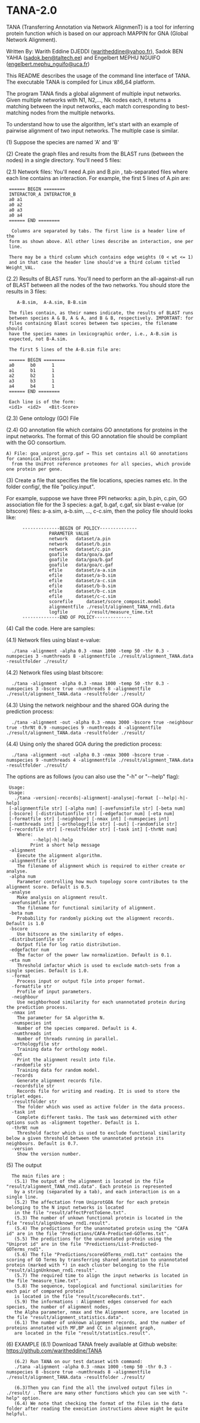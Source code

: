 # TANA-2.0
TANA (Transferring Annotation via Network AlignmenT) is a tool for inferring protein function which is based on our approach MAPPIN for GNA (Global
Network Alignment).

Written By: Warith Eddine DJEDDI (waritheddine@yahoo.fr),
            Sadok BEN YAHIA (sadok.ben@taltech.ee) and
            Engelbert MEPHU NGUIFO (engelbert.mephu_nguifo@uca.fr)

This README describes the usage of the command line interface of TANA. 
The executable TANA is compiled for Linux x86_64 platform.

The program TANA finds a global alignment of multiple input
networks. Given multiple networks with N1, N2,..., Nk nodes each,
it returns a matching between the input networks, each match corresponding to
best-matching nodes from the multiple networks.

To understand how to use the algorithm, let's start with an example of
pairwise alignment of two input networks. The multiple case is similar.


(1) Suppose the species are named 'A' and 'B'

(2) Create the graph files and results from the BLAST runs (between the
    nodes) in a single directory. You'll need 5 files:

  (2.1) Network files:
     You'll need A.pin and B.pin , tab-separated files
     where each line contains an interaction. For example, the first 5 lines of
     A.pin are:

     ====== BEGIN ========
     INTERACTOR_A INTERACTOR_B
     a0 a1
     a0 a2
     a0 a3
     a0 a4
     ====== END ========

      Columns are separated by tabs. The first line is a header line of the
     form as shown above. All other lines describe an interaction, one per
     line.

     There may be a third column which contains edge weights (0 < wt <= 1) 
     and in that case the header line should've a third column titled Weight_VAL.

  (2.2) Results of BLAST runs.
     You'll need to perform an the all-against-all run
     of BLAST between all the nodes of the two networks. You should store the results in 3 files:

        A-B.sim,  A-A.sim, B-B.sim

     The files contain, as their names indicate, the results of BLAST runs
     between species A & B, A & A, and B & B, respectively. IMPORTANT: for
     files containing Blast scores between two species, the filename should
     have the species names in lexicographic order, i.e., A-B.sim is
     expected, not B-A.sim.

     The first 5 lines of the A-B.sim file are:

     ====== BEGIN ========
     a0      b0      1
     a1      b1      1
     a2      b2      1
     a3      b3      1
     a4      b4      1
     ====== END ========

     Each line is of the form:
     <id1>  <id2>   <Bit-Score>



  (2.3)  Gene ontology (GO) File
 
  (2.4) GO annotation file which contains GO annotations for proteins in the input networks. The format of this GO annotation file should be compliant with the GO consortium.
     
    A) File: goa_uniprot_gcrp.gaf → This set contains all GO annotations for canonical accessions
      from the UniProt reference proteomes for all species, which provide one protein per gene.


(3) Create a file that specifies the file locations, species names etc.
   In the folder config/, the file "policy.input".

   For example, suppose we have three PPI networks: a.pin, b.pin, c.pin, GO association file for the 3 species: a.gaf, b.gaf, c.gaf,
   six blast e-value (or bitscore) files: a-a.sim, a-b.sim, ..., c-c.sim, then the policy file should looks like:

          --------------BEGIN OF POLICY--------------
                    PARAMETER VALUE
                    network   dataset/a.pin
                    network   dataset/b.pin
                    network   dataset/c.pin
                    goafile   data/goa/a.gaf
                    goafile   data/goa/b.gaf
                    goafile   data/goa/c.gaf
                    efile     dataset/a-a.sim
                    efile     dataset/a-b.sim
                    efile     dataset/a-c.sim
                    efile     dataset/b-b.sim
                    efile     dataset/b-c.sim
                    efile     dataset/c-c.sim
                    scorefile     dataset/score_composit.model
                    alignmentfile ./result/alignment_TANA_rnd1.data
                    logfile       ./result/measure_time.txt
          --------------END OF POLICY--------------

 

(4) Call the code. Here are samples:
    
   (4.1) Network files using blast e-value:
      
      ./tana -alignment -alpha 0.3 -nmax 1000 -temp 50 -thr 0.3 -numspecies 3 -numthreads 8 -alignmentfile ./result/alignment_TANA.data -resultfolder ./result/
    
   (4.2) Network files using blast bitscore:
      
      ./tana -alignment -alpha 0.3 -nmax 1000 -temp 50 -thr 0.3 -numspecies 3 -bscore true -numthreads 8 -alignmentfile ./result/alignment_TANA.data -resultfolder ./result/
      
   (4.3) Using the network neighbour and the shared GOA during the prediction process:
      
      ./tana -alignment -out -alpha 0.3 -nmax 3000 -bscore true -neighbour true -thrNt 0.9 -numspecies 9 -numthreads 4 -alignmentfile ./result/alignment_TANA.data -resultfolder ./result/
      
   (4.4) Using only the shared GOA during the prediction process:
           
      ./tana -alignment -out -alpha 0.3 -nmax 3000 -bscore true -numspecies 9 -numthreads 4 -alignmentfile ./result/alignment_TANA.data -resultfolder ./result/

   The options are as follows (you can also use the "-h" or "--help" flag):

     Usage: 
     Usage:
       ./tana -version|-records|-alignment|-analyse|-format [--help|-h|-help]
     [-alignmentfile str] [-alpha num] [-avefunsimfile str] [-beta num]
     [-bscore] [-distributionfile str] [-edgefactor num] [-eta num]
     [-formatfile str] [-neighbour] [-nmax int] [-numspecies int]
     [-numthreads int] [-orthologyfile str] [-out] [-randomfile str]
     [-recordsfile str] [-resultfolder str] [-task int] [-thrNt num]
        Where:
              --help|-h|-help
             Print a short help message
     -alignment
        Execute the alignment algorithm.
     -alignmentfile str
        The filename of alignment which is required to either create or analyse.
     -alpha num
        Parameter controlling how much topology score contributes to the alignment score. Default is 0.5.
     -analyse
        Make analysis on alignment result.
     -avefunsimfile str
        The filename for functional similarity of alignment.
     -beta num
        Probability for randomly picking out the alignment records. Default is 1.0
     -bscore
        Use bitscore as the similarity of edges.
     -distributionfile str
        Output file for log ratio distribution.
     -edgefactor num
        The factor of the power law normalization. Default is 0.1.
     -eta num
        Threshold imfactor which is used to exclude match-sets from a single species. Default is 1.0.
      -format
        Process input or output file into proper format.
      -formatfile str
        Profile of input parameters.
      -neighbour
        Use neighborhood similarity for each unannotated protein during the prediction process.
      -nmax int
        The parameter for SA algorithm N.
      -numspecies int
        Number of the species compared. Default is 4.
      -numthreads int
        Number of threads running in parallel.
      -orthologyfile str
        Training data for orthology model.
      -out
        Print the alignment result into file.
      -randomfile str
        Training data for random model.
      -records
        Generate alignment records file.
      -recordsfile str
        Records file for writing and reading. It is used to store the triplet edges.
      -resultfolder str
        The folder which was used as active folder in the data process.
      -task int
        Complete different tasks. The task was determined with other options such as -alignment together. Default is 1.
      -thrNt num
        Threshold factor which is used to exclude functional similarity below a given threshold between the unannotated protein its neighbours. Default is 0.7.
      -version
        Show the version number.

(5)  The output

      The main files are :
       (5.1) The output of the alignment is located in the file "result/alignment_TANA_rnd1.data". Each protein is represented 
       by a string (separated by a tab), and each interaction is on a single line.
       (5.2) The affectation from UniprotGOA for for each protein belonging to the N input networks is located 
       in the file "result/affectProtToGene.txt".
       (5.3) The number of unkown functional protein is located in the file "result/alignUnknown_rnd1.result".
       (5.4) The predictions for the unannotated protein using the "CAFA id" are in the file "Predictions/CAFA-Predicted-GOTerms.txt".
       (5.5) The predictions for the unannotated protein using the "Uniprot id" are in the file "Predictions/List-Predicted-GOTerms_rnd1".
       (5.6) The file "Predictions/scoreGOTerms_rnd1.txt" contains the scoring of GO Terms by transferring shared annotation to unannotated protein (marked with *) in each cluster belonging to the file "result/alignUnknown_rnd1.result".
       (5.7) The required time to align the input networks is located in the file "measure_time.txt".
       (5.8) The sequence, topological and functional similarities for each pair of compared protein 
       is located in the file "result/scoreRecords.txt".
       (5.9) The informations : Alignment edges conserved for each species, the number of alignment nodes, 
       the Alpha parameter, nmax and the Alignment score, are located in the file "result/alignment_statistics.data".
       (6.1) The number of unknown alignment records, and the number of proteins annotated with MF,BP and CC in alginment graph,
       are located in the file "result/statistics.result".

(6)  EXAMPLE
       (6.1) Download TANA freely available at Github website: https://github.com/waritheddine/TANA

       (6.2) Run TANA on our test dataset with command:
       ./tana -alignment -alpha 0.3 -nmax 1000 -temp 50 -thr 0.3 -numspecies 8 -bscore true -numthreads 8 -alignmentfile ./result/alignment_TANA.data -resultfolder ./result/

       (6.3)Then you can find the all the involved output files in ./result/ . There are many other functions which you can see with "-help" option.
       (6.4) We note that checking the format of the files in the data folder after reading the execution instructions above might be quite helpful.
       
